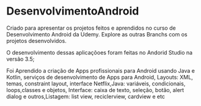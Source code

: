 # DesenvolvimentoAndroid
Criado para apresentar os projetos feitos e aprendidos no curso de Desenvolvimento Android da Udemy. Explore as outras Branchs com os projetos desenvolvidos.

O desenvolvimento dessas aplicaçõoes foram feitas no Andorid Studio na versão 3.5;

Foi Aprendido a criação de Apps profissionais para Android usando Java e Kotlin, serviços de desenvolvimento de Apps para Android, Layouts: XML, temas, constraint layout, interface Netflix,Java: variáveis, condicionais, loops,classes e objetos, Interface: caixa de texto, seleção, botão, alert dialog e outros,Listagem: list view, reciclerview, cardview e etc
